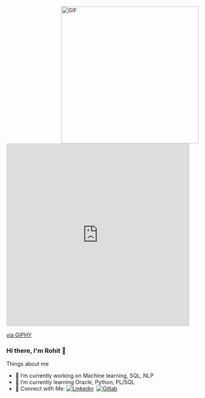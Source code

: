 <img align="right" alt="GIF" src="https://giphy.com/gifs/kroppa-ndM7oIOjaDQOhMKtF3" width="360"/>
<iframe src="https://giphy.com/embed/ndM7oIOjaDQOhMKtF3" width="480" height="480" frameBorder="0" class="giphy-embed" allowFullScreen></iframe><p><a href="https://giphy.com/gifs/kroppa-ndM7oIOjaDQOhMKtF3">via GIPHY</a></p>

### Hi there, I'm Rohit 👋

Things about me
- 🔭 I’m currently working on Machine learning, SQL, NLP
- 🌱 I’m currently learning Oracle, Python, PL/SQL
- 🤩 Connect with Me: [![Linkedin](https://img.shields.io/badge/LinkedIn-0077B5?style=for-the-badge&logo=linkedin&logoColor=white)](https://www.linkedin.com/in/rohitshukla001/)&nbsp; <a href="https://gitlab.com/rohitshukla001/"> <img alt="Gitlab" src="https://img.shields.io/badge/GitLab-330F63?style=for-the-badge&logo=gitlab&logoColor=white"/>
</a>
